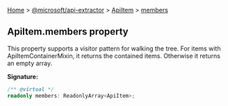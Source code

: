 [Home](./index) &gt; [@microsoft/api-extractor](./api-extractor.md) &gt; [ApiItem](./api-extractor.apiitem.md) &gt; [members](./api-extractor.apiitem.members.md)

## ApiItem.members property

This property supports a visitor pattern for walking the tree. For items with ApiItemContainerMixin, it returns the contained items. Otherwise it returns an empty array.

<b>Signature:</b>

```typescript
/** @virtual */
readonly members: ReadonlyArray<ApiItem>;
```
